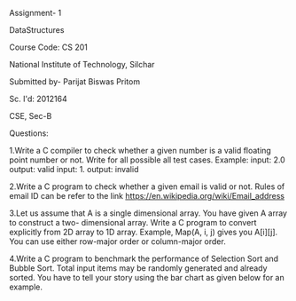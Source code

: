Assignment- 1

DataStructures

Course Code: CS 201

National Institute of Technology, Silchar


Submitted by- Parijat Biswas Pritom

Sc. I'd: 2012164

CSE, Sec-B


Questions:


1.Write a C compiler to check whether a given number is a valid floating point number or not. Write for all possible all test cases. Example: input: 2.0 output: valid input: 1. output: invalid

2.Write a C program to check whether a given email is valid or not. Rules of email ID can be refer to the link https://en.wikipedia.org/wiki/Email_address

3.Let us assume that A is a single dimensional array. You have given A array to construct a two- dimensional array. Write a C program to convert explicitly from 2D array to 1D array. Example, Map(A, i, j) gives you A[i][j]. You can use either row-major order or column-major order.

4.Write a C program to benchmark the performance of Selection Sort and Bubble Sort. Total input items may be randomly generated and already sorted. You have to tell your story using the bar chart as given below for an example.
